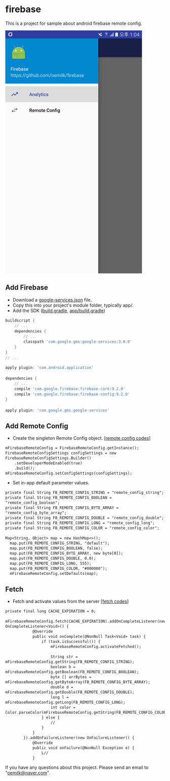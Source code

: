 
firebase
====================

This is a project for sample about android firebase remote config.

![alt tag](https://github.com/oemilk/images/blob/master/firebase_screenshot_01.png)

## Add Firebase

- Download a [google-services.json] file.
- Copy this into your project's module folder, typically app/.
- Add the SDK ([build.gradle], [app/build.gradle])

```build.gradle
buildscript {
    // ...
    dependencies {
        // ...
        classpath 'com.google.gms:google-services:3.0.0'
    }
}
// ...
```

```app/build.gradle
apply plugin: 'com.android.application'

dependencies {
    // ...
    compile 'com.google.firebase:firebase-core:9.2.0'
    compile 'com.google.firebase:firebase-config:9.2.0'
}

apply plugin: 'com.google.gms.google-services'
```

## Add Remote Config

- Create the singleton Remote Config object. [[remote config codes]]

```RemoteConfig_Object
mFirebaseRemoteConfig = FirebaseRemoteConfig.getInstance();
FirebaseRemoteConfigSettings configSettings = new FirebaseRemoteConfigSettings.Builder()
	.setDeveloperModeEnabled(true)
	.build();
mFirebaseRemoteConfig.setConfigSettings(configSettings);
```
- Set in-app default parameter values.

```Default_parameter
private final String FB_REMOTE_CONFIG_STRING = "remote_config_string";
private final String FB_REMOTE_CONFIG_BOOLEAN = "remote_config_boolean";
private final String FB_REMOTE_CONFIG_BYTE_ARRAY = "remote_config_byte_array";
private final String FB_REMOTE_CONFIG_DOUBLE = "remote_config_double";
private final String FB_REMOTE_CONFIG_LONG = "remote_config_long";
private final String FB_REMOTE_CONFIG_COLOR = "remote_config_color";

Map<String, Object> map = new HashMap<>();
  map.put(FB_REMOTE_CONFIG_STRING, "default");
  map.put(FB_REMOTE_CONFIG_BOOLEAN, false);
  map.put(FB_REMOTE_CONFIG_BYTE_ARRAY, new byte[0]);
  map.put(FB_REMOTE_CONFIG_DOUBLE, 0.0);
  map.put(FB_REMOTE_CONFIG_LONG, 555);
  map.put(FB_REMOTE_CONFIG_COLOR, "#000000");
  mFirebaseRemoteConfig.setDefaults(map);
```

## Fetch

- Fetch and activate values from the server [[fetch codes]]

```Fetch
private final long CACHE_EXPIRATION = 0;

mFirebaseRemoteConfig.fetch(CACHE_EXPIRATION).addOnCompleteListener(new OnCompleteListener<Void>() {
			@Override
			public void onComplete(@NonNull Task<Void> task) {
				if (task.isSuccessful()) {
					mFirebaseRemoteConfig.activateFetched();

					String str = mFirebaseRemoteConfig.getString(FB_REMOTE_CONFIG_STRING);
					boolean b = mFirebaseRemoteConfig.getBoolean(FB_REMOTE_CONFIG_BOOLEAN);
					byte [] arrBytes = mFirebaseRemoteConfig.getByteArray(FB_REMOTE_CONFIG_BYTE_ARRAY);
					double d = mFirebaseRemoteConfig.getDouble(FB_REMOTE_CONFIG_DOUBLE);
					long l = mFirebaseRemoteConfig.getLong(FB_REMOTE_CONFIG_LONG);
					int color = Color.parseColor(mFirebaseRemoteConfig.getString(FB_REMOTE_CONFIG_COLOR));
				} else {
					//
				}
			}
		}).addOnFailureListener(new OnFailureListener() {
			@Override
			public void onFailure(@NonNull Exception e) {
				L//
			}
```

If you have any questions about this project.
Please send an email to "oemilk@naver.com".

[google-services.json]: https://support.google.com/firebase/answer/
[build.gradle]: https://github.com/oemilk/firebase/blob/master/build.gradle
[app/build.gradle]: https://github.com/oemilk/firebase/blob/master/app/build.gradle
[remote config codes]: https://github.com/oemilk/firebase/blob/master/app/src/main/java/com/sh/firebase/RemoteConfigFragment.java#L64-L77
[fetch codes]: https://github.com/oemilk/firebase/blob/master/app/src/main/java/com/sh/firebase/RemoteConfigFragment.java#L80-L115
